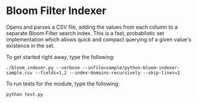 # Bloom Filter Indexer

Opens and parses a CSV file, adding the values from each column to a separate
Bloom Filter search index. This is a fast, probablistic set implementation
which allows quick and compact querying of a given value's existence in the set.

To get started right away, type the following:
```
./bloom_indexer.py --verbose --infile=sample/python-bloom-indexer-sample.csv --fields=1,2 --index-domains-recursively --skip-lines=2
```

To run tests for the module, type the following:
```
python test.py
```
